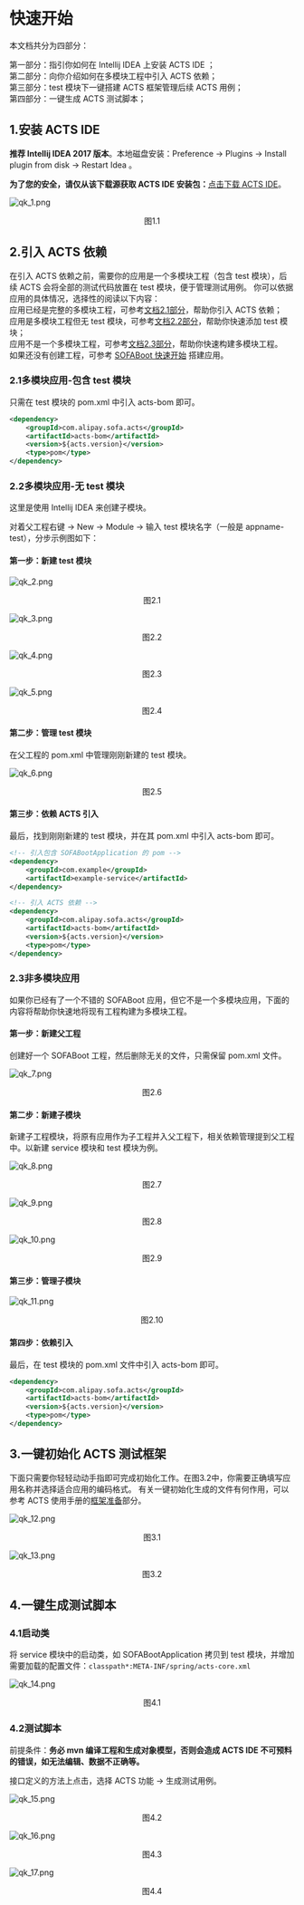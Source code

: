 # 快速开始

本文档共分为四部分：

第一部分：指引你如何在 Intellij IDEA 上安装 ACTS IDE ；<br/>
第二部分：向你介绍如何在多模块工程中引入 ACTS 依赖；<br/>
第三部分：test 模块下一键搭建 ACTS 框架管理后续 ACTS 用例；<br/>
第四部分：一键生成 ACTS 测试脚本；

## 1.安装 ACTS IDE

__推荐 Intellij IDEA 2017 版本__。本地磁盘安装：Preference -> Plugins -> Install plugin from disk -> Restart Idea 。

__为了您的安全，请仅从该下载源获取 ACTS IDE 安装包：__[点击下载 ACTS IDE](https://gw.alipayobjects.com/os/basement_prod/c09f3a6a-b49a-4ab9-a56e-4994e033ae7b.zip)。

![qk_1.png](./resources/qk_1.png)
<p align="center">图1.1</p>

## 2.引入 ACTS 依赖
在引入 ACTS 依赖之前，需要你的应用是一个多模块工程（包含 test 模块），后续 ACTS 会将全部的测试代码放置在 test 模块，便于管理测试用例。
你可以依据应用的具体情况，选择性的阅读以下内容：<br/>
应用已经是完整的多模块工程，可参考[文档2.1部分](#21多模块应用-包含-test-模块)，帮助你引入 ACTS 依赖；<br/>
应用是多模块工程但无 test 模块，可参考[文档2.2部分](#22多模块应用-无-test-模块)，帮助你快速添加 test 模块；<br/>
应用不是一个多模块工程，可参考[文档2.3部分](#23非多模块应用)，帮助你快速构建多模块工程。<br/>
如果还没有创建工程，可参考 [SOFABoot 快速开始](http://www.sofastack.tech/sofa-boot/docs/QuickStart) 搭建应用。

### 2.1多模块应用-包含 test 模块

只需在 test 模块的 pom.xml 中引入 acts-bom 即可。
```xml
<dependency>
    <groupId>com.alipay.sofa.acts</groupId>
    <artifactId>acts-bom</artifactId>
    <version>${acts.version}</version>
    <type>pom</type>
</dependency>
```

### 2.2多模块应用-无 test 模块

这里是使用 Intellij IDEA 来创建子模块。

对着父工程右键 -> New -> Module -> 输入 test 模块名字（一般是 appname-test），分步示例图如下：

#### 第一步：新建 test 模块

![qk_2.png](./resources/qk_2.png)
<p align="center">图2.1</p>


![qk_3.png](./resources/qk_3.png)
<p align="center">图2.2</p>

![qk_4.png](./resources/qk_4.png)
<p align="center">图2.3</p>


![qk_5.png](./resources/qk_5.png)
<p align="center">图2.4</p>

#### 第二步：管理 test 模块
在父工程的 pom.xml 中管理刚刚新建的 test 模块。

![qk_6.png](./resources/qk_6.png)
<p align="center">图2.5</p>


#### 第三步：依赖 ACTS 引入
最后，找到刚刚新建的 test 模块，并在其 pom.xml 中引入 acts-bom 即可。
```xml
<!-- 引入包含 SOFABootApplication 的 pom -->
<dependency>
    <groupId>com.example</groupId>
    <artifactId>example-service</artifactId>
</dependency>

<!-- 引入 ACTS 依赖 -->
<dependency>
    <groupId>com.alipay.sofa.acts</groupId>
    <artifactId>acts-bom</artifactId>
    <version>${acts.version}</version>
    <type>pom</type>
</dependency>
```

### 2.3非多模块应用
如果你已经有了一个不错的 SOFABoot 应用，但它不是一个多模块应用，下面的内容将帮助你快速地将现有工程构建为多模块工程。

#### 第一步：新建父工程
创建好一个 SOFABoot 工程，然后删除无关的文件，只需保留 pom.xml 文件。

![qk_7.png](./resources/qk_7.png)
<p align="center">图2.6</p>

#### 第二步：新建子模块

新建子工程模块，将原有应用作为子工程并入父工程下，相关依赖管理提到父工程中。以新建 service 模块和 test 模块为例。

![qk_8.png](./resources/qk_8.png)
<p align="center">图2.7</p>

![qk_9.png](./resources/qk_9.png)
<p align="center">图2.8</p>


![qk_10.png](./resources/qk_10.png)
<p align="center">图2.9</p>

#### 第三步：管理子模块

![qk_11.png](./resources/qk_11.png)
<p align="center">图2.10</p>

#### 第四步：依赖引入
最后，在 test 模块的 pom.xml 文件中引入 acts-bom 即可。
```xml
<dependency>
    <groupId>com.alipay.sofa.acts</groupId>
    <artifactId>acts-bom</artifactId>
    <version>${acts.version}</version>
    <type>pom</type>
</dependency>
```

## 3.一键初始化 ACTS 测试框架
下面只需要你轻轻动动手指即可完成初始化工作。在图3.2中，你需要正确填写应用名称并选择适合应用的编码格式。
有关一键初始化生成的文件有何作用，可以参考 ACTS 使用手册的[框架准备](./Usage-Ready.md#一键配置的说明)部分。

![qk_12.png](./resources/qk_12.png)
<p align="center">图3.1</p>

![qk_13.png](./resources/qk_13.png)
<p align="center">图3.2</p>

## 4.一键生成测试脚本

### 4.1启动类
将 service 模块中的启动类，如 SOFABootApplication 拷贝到 test 模块，并增加需要加载的配置文件：`classpath*:META-INF/spring/acts-core.xml`

![qk_14.png](./resources/qk_14.png)
<p align="center">图4.1</p>

### 4.2测试脚本

前提条件：__务必 mvn 编译工程和生成对象模型，否则会造成 ACTS IDE 不可预料的错误，如无法编辑、数据不正确等。__

接口定义的方法上点击，选择 ACTS 功能 -> 生成测试用例。

![qk_15.png](./resources/qk_15.png)
<p align="center">图4.2</p>


![qk_16.png](./resources/qk_16.png)
<p align="center">图4.3</p>


![qk_17.png](./resources/qk_17.png)
<p align="center">图4.4</p>
